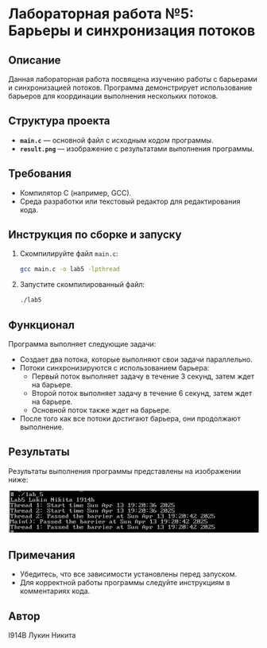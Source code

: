 # Лабораторная работа №5: Барьеры и синхронизация потоков

## Описание
Данная лабораторная работа посвящена изучению работы с барьерами и синхронизацией потоков. Программа демонстрирует использование барьеров для координации выполнения нескольких потоков.

## Структура проекта
- **`main.c`** — основной файл с исходным кодом программы.
- **`result.png`** — изображение с результатами выполнения программы.

## Требования
- Компилятор C (например, GCC).
- Среда разработки или текстовый редактор для редактирования кода.

## Инструкция по сборке и запуску
1. Скомпилируйте файл `main.c`:
    ```bash
    gcc main.c -o lab5 -lpthread
    ```
2. Запустите скомпилированный файл:
    ```bash
    ./lab5
    ```

## Функционал
Программа выполняет следующие задачи:
- Создает два потока, которые выполняют свои задачи параллельно.
- Потоки синхронизируются с использованием барьера:
  - Первый поток выполняет задачу в течение 3 секунд, затем ждет на барьере.
  - Второй поток выполняет задачу в течение 6 секунд, затем ждет на барьере.
  - Основной поток также ждет на барьере.
- После того как все потоки достигают барьера, они продолжают выполнение.

## Результаты
Результаты выполнения программы представлены на изображении ниже:

![Результаты выполнения](result.png)

## Примечания
- Убедитесь, что все зависимости установлены перед запуском.
- Для корректной работы программы следуйте инструкциям в комментариях кода.

## Автор
I914B Лукин Никита